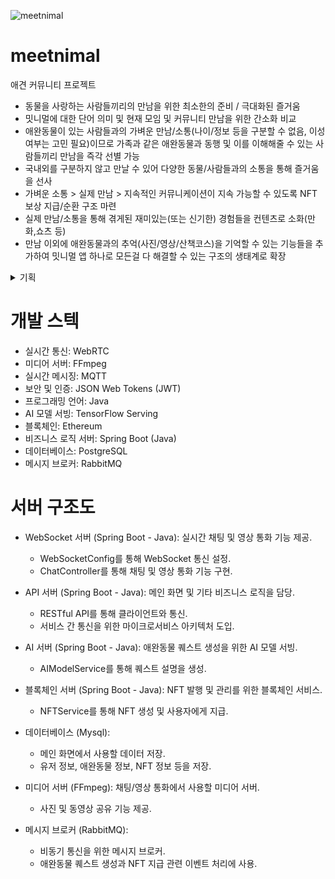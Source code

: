 ![meetnimal](https://github.com/ccommit-dev/meetnimal/assets/77635521/ed1947f9-ce22-4cb8-b594-71b2419866e6)
# meetnimal
애견 커뮤니티 프로젝트

- 동물을 사랑하는 사람들끼리의 만남을 위한 최소한의 준비 / 극대화된 즐거움
- 밋니멀에 대한 단어 의미 및 현재 모임 및 커뮤니티 만남을 위한 간소화 비교
- 애완동물이 있는 사람들과의 가벼운 만남/소통(나이/정보 등을 구분할 수 없음, 이성 여부는 고민 필요)이므로 가족과 같은 애완동물과 동행 및 이를 이해해줄 수 있는 사람들끼리 만남을 즉각 선별 가능
- 국내외를 구분하지 않고 만날 수 있어 다양한 동물/사람들과의 소통을 통해 즐거움을 선사
- 가벼운 소통 > 실제 만남 > 지속적인 커뮤니케이션이 지속 가능할 수 있도록 NFT 보상 지급/순환 구조 마련
-  실제 만남/소통을 통해 겪게된 재미있는(또는 신기한) 경험들을 컨텐츠로 소화(만화,쇼츠 등)
- 만남 이외에 애완동물과의 추억(사진/영상/산책코스)을 기억할 수 있는 기능들을 추가하여 밋니멀 앱 하나로 모든걸 다 해결할 수 있는 구조의 생태계로 확장
<details>
<summary>기획</summary>
<div markdown="1">
- 로딩 화면(진입 시 배경 화면)
</div>
<div>
- 메인 화면(구체적인 UI 구성에 대한 논의 필요) 
</div>
<div>
- 채팅/영상 통화 기능(사진/동영상 공유 기능)
</div>
<div>
- 프로필 기능
</div>
<div>
- AI를 이용한 애완동물 유형별 퀘스트 생성/NFT 지급
</div>
</details>

 
# 개발 스텍
- 실시간 통신: WebRTC
- 미디어 서버: FFmpeg
- 실시간 메시징: MQTT
- 보안 및 인증: JSON Web Tokens (JWT)
- 프로그래밍 언어: Java
- AI 모델 서빙: TensorFlow Serving
- 블록체인: Ethereum
- 비즈니스 로직 서버: Spring Boot (Java)
- 데이터베이스: PostgreSQL
- 메시지 브로커: RabbitMQ

# 서버 구조도
-  WebSocket 서버 (Spring Boot - Java): 실시간 채팅 및 영상 통화 기능 제공.
	-  WebSocketConfig를 통해 WebSocket 통신 설정.
	-  ChatController를 통해 채팅 및 영상 통화 기능 구현.

-  API 서버 (Spring Boot - Java): 메인 화면 및 기타 비즈니스 로직을 담당.
	-  RESTful API를 통해 클라이언트와 통신.
	-  서비스 간 통신을 위한 마이크로서비스 아키텍처 도입.

-  AI 서버 (Spring Boot - Java): 애완동물 퀘스트 생성을 위한 AI 모델 서빙.
	-  AIModelService를 통해 퀘스트 설명을 생성.

-  블록체인 서버 (Spring Boot - Java): NFT 발행 및 관리를 위한 블록체인 서비스.
	-  NFTService를 통해 NFT 생성 및 사용자에게 지급.

-  데이터베이스 (Mysql):
	-  메인 화면에서 사용할 데이터 저장.
	-  유저 정보, 애완동물 정보, NFT 정보 등을 저장.

-  미디어 서버 (FFmpeg): 채팅/영상 통화에서 사용할 미디어 서버.
	-  사진 및 동영상 공유 기능 제공.

-  메시지 브로커 (RabbitMQ):
	-  비동기 통신을 위한 메시지 브로커.
	-  애완동물 퀘스트 생성과 NFT 지급 관련 이벤트 처리에 사용.


